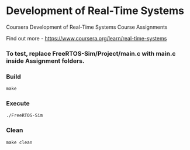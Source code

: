 # Development of Real-Time Systems
Coursera Development of Real-Time Systems Course Assignments

Find out more - https://www.coursera.org/learn/real-time-systems

### To test, replace FreeRTOS-Sim/Project/main.c with main.c inside Assignment folders.

### Build
``` 
make
```

### Execute
```
./FreeRTOS-Sim
```

### Clean
```
make clean
```
